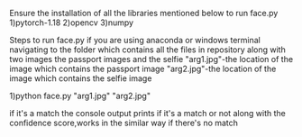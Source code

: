 Ensure the installation of all the libraries mentioned below to run face.py
1)pytorch-1.18
2)opencv
3)numpy

Steps to run face.py
if you are using anaconda or windows terminal navigating to the folder which contains all the files in repository
along with two images the passport images and the selfie
"arg1.jpg"-the location of the image which contains the passport image
"arg2.jpg"-the location of the image which contains the selfie image


1)python face.py "arg1.jpg" "arg2.jpg"

if it's a match the console output prints if it's a match or not along with the confidence score,works in the similar
way if there's no match